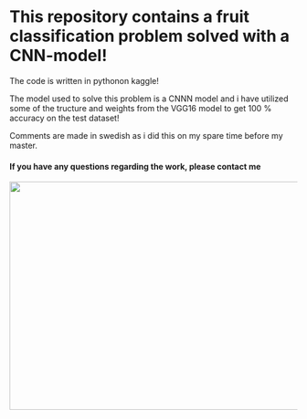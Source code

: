 # This repository contains a fruit classification problem solved with a CNN-model!

The code is written in pythonon kaggle!

The model used to solve this problem is a CNNN model and i have utilized some of the tructure and weights from the VGG16 model to get 100 % accuracy on the test dataset!

Comments are made in swedish as i did this on my spare time before my master.

#### If you have any questions regarding the work, please contact me




<div align="center">
  <img src="https://media4.giphy.com/media/v1.Y2lkPTc5MGI3NjExaHJhN2I4aHB1dHBwMXMxb3hsenh2cW5vOWQwbWZoZGo4YWRzZnA5eiZlcD12MV9pbnRlcm5hbF9naWZfYnlfaWQmY3Q9Zw/RvGJFfFGVzjgU0TT4P/giphy.gif" width="600" height="400"/>
</div>

